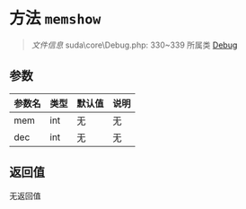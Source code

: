 # 方法 `memshow`

> *文件信息* suda\core\Debug.php: 330~339
> 所属类 [Debug](../Debug.md)




## 参数


| 参数名 | 类型 | 默认值 | 说明 |
|--------|-----|-------|-------|
| mem |  int | 无 | 无 |
| dec |  int | 无 | 无 |



## 返回值

无返回值
